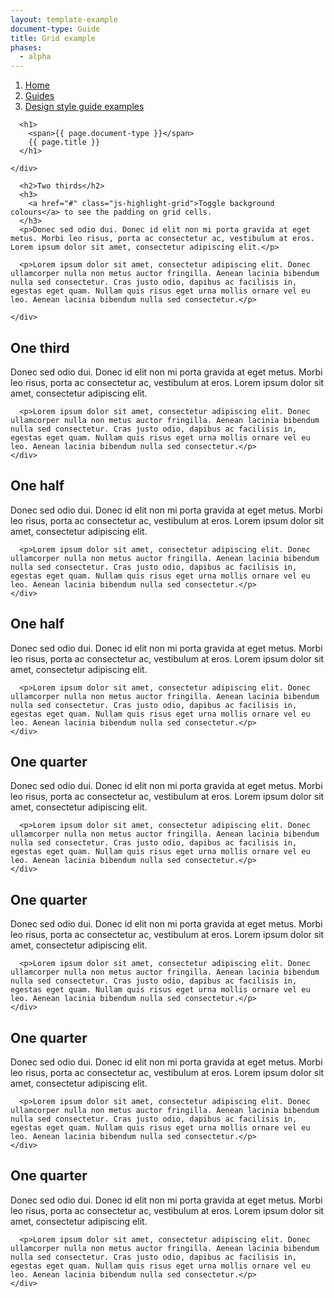 ```yaml
---
layout: template-example
document-type: Guide
title: Grid example
phases:
  - alpha
---
```


<div id="global-breadcrumb" class="breadcrumb">
  <nav role="navigation">
    <ol class="group">
      <li><a href="https://www.gov.uk">Home</a></li>
      <li><a href="{{ site.baseurl }}/">Guides</a></li>
      <li><a href="{{ site.baseurl }}/example/">Design style guide examples</a></li>
    </ol>
  </nav>
</div>

<div class="grid-wrapper">
  <div class="grid">
    <div class="inner-block">

      <h1>
        <span>{{ page.document-type }}</span>
        {{ page.title }}
      </h1>

    </div>
  </div>
</div>

<div class="grid-wrapper">
  <div class="grid grid-2-3">
    <div class="inner-block">
      
      <h2>Two thirds</h2>
      <h3>
        <a href="#" class="js-highlight-grid">Toggle background colours</a> to see the padding on grid cells.
      </h3>
      <p>Donec sed odio dui. Donec id elit non mi porta gravida at eget metus. Morbi leo risus, porta ac consectetur ac, vestibulum at eros. Lorem ipsum dolor sit amet, consectetur adipiscing elit.</p>

      <p>Lorem ipsum dolor sit amet, consectetur adipiscing elit. Donec ullamcorper nulla non metus auctor fringilla. Aenean lacinia bibendum nulla sed consectetur. Cras justo odio, dapibus ac facilisis in, egestas eget quam. Nullam quis risus eget urna mollis ornare vel eu leo. Aenean lacinia bibendum nulla sed consectetur.</p>
      
    </div>
  </div>
  <div class="grid grid-1-3">
    <div class="inner-block">
      <h2>One third</h2>
      <p>Donec sed odio dui. Donec id elit non mi porta gravida at eget metus. Morbi leo risus, porta ac consectetur ac, vestibulum at eros. Lorem ipsum dolor sit amet, consectetur adipiscing elit.</p>

      <p>Lorem ipsum dolor sit amet, consectetur adipiscing elit. Donec ullamcorper nulla non metus auctor fringilla. Aenean lacinia bibendum nulla sed consectetur. Cras justo odio, dapibus ac facilisis in, egestas eget quam. Nullam quis risus eget urna mollis ornare vel eu leo. Aenean lacinia bibendum nulla sed consectetur.</p>
    </div>
  </div>
</div>

<div class="grid-wrapper">
  <div class="grid grid-1-2">
    <div class="inner-block">
      <h2>One half</h2>
      <p>Donec sed odio dui. Donec id elit non mi porta gravida at eget metus. Morbi leo risus, porta ac consectetur ac, vestibulum at eros. Lorem ipsum dolor sit amet, consectetur adipiscing elit.</p>

      <p>Lorem ipsum dolor sit amet, consectetur adipiscing elit. Donec ullamcorper nulla non metus auctor fringilla. Aenean lacinia bibendum nulla sed consectetur. Cras justo odio, dapibus ac facilisis in, egestas eget quam. Nullam quis risus eget urna mollis ornare vel eu leo. Aenean lacinia bibendum nulla sed consectetur.</p>
    </div>
  </div>
  <div class="grid grid-1-2">
    <div class="inner-block">
      <h2>One half</h2>
      <p>Donec sed odio dui. Donec id elit non mi porta gravida at eget metus. Morbi leo risus, porta ac consectetur ac, vestibulum at eros. Lorem ipsum dolor sit amet, consectetur adipiscing elit.</p>

      <p>Lorem ipsum dolor sit amet, consectetur adipiscing elit. Donec ullamcorper nulla non metus auctor fringilla. Aenean lacinia bibendum nulla sed consectetur. Cras justo odio, dapibus ac facilisis in, egestas eget quam. Nullam quis risus eget urna mollis ornare vel eu leo. Aenean lacinia bibendum nulla sed consectetur.</p>
    </div>
  </div>
</div>

<div class="grid-wrapper">
  <div class="grid grid-1-4">
    <div class="inner-block">
      <h2>One quarter</h2>
      <p>Donec sed odio dui. Donec id elit non mi porta gravida at eget metus. Morbi leo risus, porta ac consectetur ac, vestibulum at eros. Lorem ipsum dolor sit amet, consectetur adipiscing elit.</p>

      <p>Lorem ipsum dolor sit amet, consectetur adipiscing elit. Donec ullamcorper nulla non metus auctor fringilla. Aenean lacinia bibendum nulla sed consectetur. Cras justo odio, dapibus ac facilisis in, egestas eget quam. Nullam quis risus eget urna mollis ornare vel eu leo. Aenean lacinia bibendum nulla sed consectetur.</p>
    </div>
  </div>
  <div class="grid grid-1-4">
    <div class="inner-block">
      <h2>One quarter</h2>
      <p>Donec sed odio dui. Donec id elit non mi porta gravida at eget metus. Morbi leo risus, porta ac consectetur ac, vestibulum at eros. Lorem ipsum dolor sit amet, consectetur adipiscing elit.</p>

      <p>Lorem ipsum dolor sit amet, consectetur adipiscing elit. Donec ullamcorper nulla non metus auctor fringilla. Aenean lacinia bibendum nulla sed consectetur. Cras justo odio, dapibus ac facilisis in, egestas eget quam. Nullam quis risus eget urna mollis ornare vel eu leo. Aenean lacinia bibendum nulla sed consectetur.</p>
    </div>
  </div>
  <div class="grid grid-1-4">
    <div class="inner-block">
      <h2>One quarter</h2>
      <p>Donec sed odio dui. Donec id elit non mi porta gravida at eget metus. Morbi leo risus, porta ac consectetur ac, vestibulum at eros. Lorem ipsum dolor sit amet, consectetur adipiscing elit.</p>

      <p>Lorem ipsum dolor sit amet, consectetur adipiscing elit. Donec ullamcorper nulla non metus auctor fringilla. Aenean lacinia bibendum nulla sed consectetur. Cras justo odio, dapibus ac facilisis in, egestas eget quam. Nullam quis risus eget urna mollis ornare vel eu leo. Aenean lacinia bibendum nulla sed consectetur.</p>
    </div>
  </div>
  <div class="grid grid-1-4">
    <div class="inner-block">
      <h2>One quarter</h2>
      <p>Donec sed odio dui. Donec id elit non mi porta gravida at eget metus. Morbi leo risus, porta ac consectetur ac, vestibulum at eros. Lorem ipsum dolor sit amet, consectetur adipiscing elit.</p>

      <p>Lorem ipsum dolor sit amet, consectetur adipiscing elit. Donec ullamcorper nulla non metus auctor fringilla. Aenean lacinia bibendum nulla sed consectetur. Cras justo odio, dapibus ac facilisis in, egestas eget quam. Nullam quis risus eget urna mollis ornare vel eu leo. Aenean lacinia bibendum nulla sed consectetur.</p>
    </div>
  </div>
</div>

